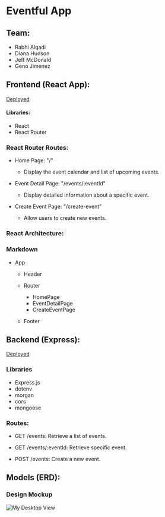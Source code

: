# Eventful App
## **Team:**
 + Rabhi Alqadi
 + Diana Hudson
 + Jeff McDonald
 + Geno Jimenez


## **Frontend (React App):**

[Deployed]()

#### Libraries:
- React
- React Router

### React Router Routes:
- Home Page: "/"
  - Display the event calendar and list of upcoming events.

- Event Detail Page: "/events/:eventId"
  - Display detailed information about a specific event.

- Create Event Page: "/create-event"
  - Allow users to create new events.

### React Architecture:
### Markdown

- App
  - Header

  - Router
    - HomePage
    - EventDetailPage
    - CreateEventPage

  - Footer



 ## **Backend (Express):**
 [Deployed](https://unit3project-1.onrender.com)
###  Libraries

- Express.js
- dotenv
- morgan
- cors
- mongoose

### **Routes:**
- GET /events: Retrieve a list of events.

- GET /events/:eventId: Retrieve specific event.

- POST /events: Create a new event.



## Models (ERD):

<!-- |      Event     |
|----------------|
+----------------+
| event_id (PK)  |
| title          |
| description    |
| start_date     |
| end_date       |
| location       |
| price          |
| organizer_name |
| category       | -->


### Design Mockup
![My Desktop View](https://i.imgur.com/UDTiXjK.png)
